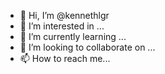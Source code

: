 - 👋 Hi, I’m @kennethlgr
- 👀 I’m interested in ...
- 🌱 I’m currently learning ...
- 💞️ I’m looking to collaborate on ...
- 📫 How to reach me...
